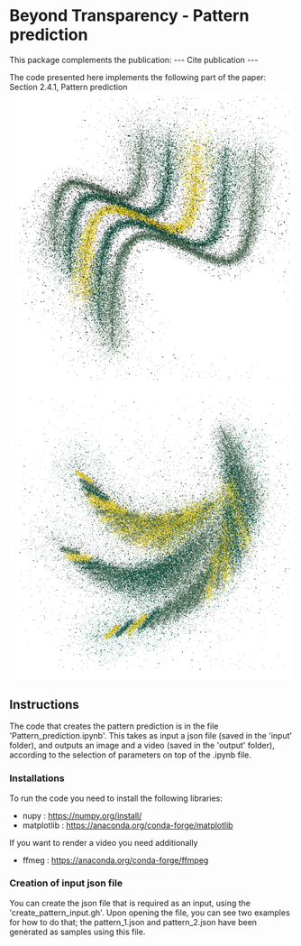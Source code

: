 # Beyond Transparency - Pattern prediction

This package complements the publication:
--- Cite publication ---

The code presented here implements the following part of the paper: Section 2.4.1, Pattern prediction
![Visual predition of pattern 1](output/pattern_1_prediction.png)
![Visual predition of pattern 2](output/pattern_2_prediction.png)

## Instructions
The code that creates the pattern prediction is in the file 'Pattern_prediction.ipynb'. 
This takes as input a json file (saved in the 'input' folder), and outputs an image and a video (saved in the 'output' folder), according to the 
selection of parameters on top of the .ipynb file. 

### Installations
To run the code you need to install the following libraries:
- nupy : https://numpy.org/install/
- matplotlib : https://anaconda.org/conda-forge/matplotlib

If you want to render a video you need additionally
- ffmeg : https://anaconda.org/conda-forge/ffmpeg

### Creation of input json file
You can create the json file that is required as an input, using the 'create_pattern_input.gh'. Upon opening the file, you can 
see two examples for how to do that; the pattern_1.json and pattern_2.json have been generated as samples using this file. 

